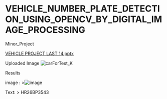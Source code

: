 # VEHICLE_NUMBER_PLATE_DETECTION_USING_OPENCV_BY_DIGITAL_IMAGE_PROCESSING

Minor_Project


[VEHICLE PROJECT LAST 14.pptx](https://github.com/Srisrijakka1/VEHICLE_NUMBER_PLATE_DETECTION_USING_OPENCV_BY_DIGITAL_IMAGE_PROCESSING/files/10093117/VEHICLE.PROJECT.LAST.14.pptx)

 Uploaded Image
![carForTest_K](https://user-images.githubusercontent.com/106643865/203996275-920d3647-8c76-4d37-8804-9829c14f5a2a.jpg)

 Results
 
image : >![image](https://user-images.githubusercontent.com/106643865/203996773-891c8bc4-3764-4510-943a-7b92fb68c431.png)
 
Text: > HR26BP3543
